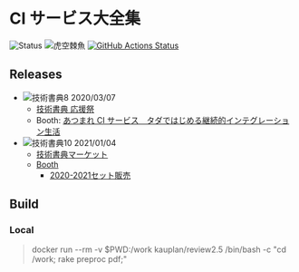# CI サービス大全集

![Status](https://img.shields.io/badge/%E6%8A%80%E8%A1%93%E6%9B%B8%E5%85%B8XX-%E6%BA%96%E5%82%99%E4%B8%AD-yellow)
![虎空棘魚](https://img.shields.io/badge/%E8%99%8E-%E7%A9%BA%E6%A3%98%E9%AD%9A-green)
[![GitHub Actions Status](https://github.com/srz-zumix/ci-dex-book/workflows/GitHub%20Actions/badge.svg?branch=master)](https://github.com/srz-zumix/ci-dex-book/actions?query=workflow%3A%22GitHub+Actions%22)

## Releases

* ![技術書典8](https://img.shields.io/badge/%E6%8A%80%E8%A1%93%E6%9B%B8%E5%85%B88-Fin-green) 2020/03/07
  * [技術書典 応援祭](https://techbookfest.org/product/4931278088437760)
  * Booth: [あつまれ CI サービス　タダではじめる継続的インテグレーション生活](https://srz-zumix.booth.pm/items/1879985)
* ![技術書典10](https://img.shields.io/badge/%E6%8A%80%E8%A1%93%E6%9B%B8%E5%85%B810-Fin-green) 2021/01/04
  * [技術書典マーケット](https://techbookfest.org/product/6709381972361216?productVariantID=5598210112356352)
  * [Booth](https://srz-zumix.booth.pm/items/2656621)
    * [2020-2021セット販売](https://srz-zumix.booth.pm/items/2657500)
## Build

### Local

> docker run --rm -v $PWD:/work kauplan/review2.5 /bin/bash -c "cd /work; rake preproc pdf;"
